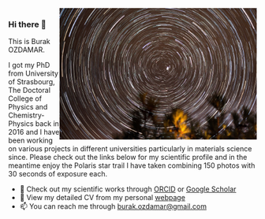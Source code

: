 <img align="right" src="https://github.com/burakozdamar/burakozdamar/blob/main/polaris_ozdamar_2018.jpg" alt="The photo of the north star I've taken" width=400px />

### Hi there 👋
This is Burak OZDAMAR.

I got my PhD from University of Strasbourg, The Doctoral College of Physics and Chemistry-Physics back in 2016 and I have been working on various projects in different universities particularly in materials science since. Please check out the links below for my scientific profile and in the meantime enjoy the Polaris star trail I have taken combining 150 photos with 30 seconds of exposure each.

- 🔭 Check out my scientific works through [ORCID](https://orcid.org/0000-0001-7185-1978) or [Google Scholar](https://scholar.google.com/citations?user=BMkPc5AAAAAJ&hl=en)
- 🌱 View my detailed CV from my personal [webpage](ozdamar.fr)
- 📫 You can reach me through burak.ozdamar@gmail.com

<!--
**burakozdamar/burakozdamar** is a ✨ _special_ ✨ repository because its `README.md` (this file) appears on your GitHub profile.

Here are some ideas to get you started:

- 👯 I’m looking to collaborate on ...
- 🤔 I’m looking for help with ...
- 💬 Ask me about ...
-->
